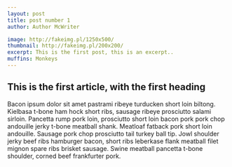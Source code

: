 ```yaml
---
layout: post
title: post number 1
author: Author McWriter

image: http://fakeimg.pl/1250x500/
thumbnail: http://fakeimg.pl/200x200/
excerpt: This is the first post, this is an excerpt..
muffins: Monkeys
---
```


## This is the first article, with the first heading

Bacon ipsum dolor sit amet pastrami ribeye turducken short loin
biltong. Kielbasa t-bone ham hock short ribs, sausage ribeye prosciutto
salami sirloin. Pancetta rump pork loin, prosciutto short loin bacon pork
pork chop andouille jerky t-bone meatball shank. Meatloaf fatback pork short
loin andouille. Sausage pork chop prosciutto tail turkey ball tip. Jowl
shoulder jerky beef ribs hamburger bacon, short ribs leberkase flank
meatball filet mignon spare ribs brisket sausage. Swine meatball pancetta
t-bone shoulder, corned beef frankfurter pork.